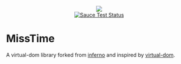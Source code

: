 <p align="center">
    <a href="https://travis-ci.org/Javey/misstime">
        <img src="https://img.shields.io/travis/Javey/misstime.svg" />
    </a>
    <br />
    <a href="https://saucelabs.com/u/JaveyZ">
        <img src="https://saucelabs.com/browser-matrix/JaveyZ.svg" alt="Sauce Test Status"/>
    </a> 
</p>

# MissTime

A virtual-dom library forked from [inferno][1] and inspired by [virtual-dom][2].


[1]: https://github.com/infernojs/inferno
[2]: https://github.com/Matt-Esch/virtual-dom 

